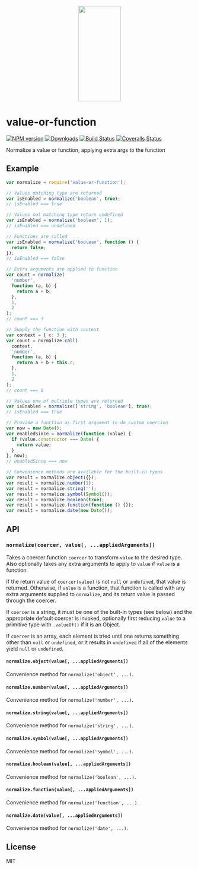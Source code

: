 <p align="center">
  <a href="https://gulpjs.com">
    <img height="257" width="114" src="https://raw.githubusercontent.com/gulpjs/artwork/master/gulp-2x.png">
  </a>
</p>

# value-or-function

[![NPM version][npm-image]][npm-url] [![Downloads][downloads-image]][npm-url] [![Build Status][ci-image]][ci-url] [![Coveralls Status][coveralls-image]][coveralls-url]

Normalize a value or function, applying extra args to the function

## Example

```js
var normalize = require('value-or-function');

// Values matching type are returned
var isEnabled = normalize('boolean', true);
// isEnabled === true

// Values not matching type return undefined
var isEnabled = normalize('boolean', 1);
// isEnabled === undefined

// Functions are called
var isEnabled = normalize('boolean', function () {
  return false;
});
// isEnabled === false

// Extra arguments are applied to function
var count = normalize(
  'number',
  function (a, b) {
    return a + b;
  },
  1,
  2
);
// count === 3

// Supply the function with context
var context = { c: 3 };
var count = normalize.call(
  context,
  'number',
  function (a, b) {
    return a + b + this.c;
  },
  1,
  2
);
// count === 6

// Values one of multiple types are returned
var isEnabled = normalize(['string', 'boolean'], true);
// isEnabled === true

// Provide a function as first argument to do custom coercion
var now = new Date();
var enabledSince = normalize(function (value) {
  if (value.constructor === Date) {
    return value;
  }
}, now);
// enabledSince === now

// Convenience methods are available for the built-in types
var result = normalize.object({});
var result = normalize.number(1);
var result = normalize.string('');
var result = normalize.symbol(Symbol());
var result = normalize.boolean(true);
var result = normalize.function(function () {});
var result = normalize.date(new Date());
```

## API

### `normalize(coercer, value[, ...appliedArguments])`

Takes a coercer function `coercer` to transform `value` to the desired type.
Also optionally takes any extra arguments to apply to `value` if `value` is a function.

If the return value of `coercer(value)` is not `null` or `undefined`, that value is returned.
Otherwise, if `value` is a function, that function is called with any extra arguments
supplied to `normalize`, and its return value is passed through the coercer.

If `coercer` is a string, it must be one of the built-in types (see below)
and the appropriate default coercer is invoked, optionally first reducing `value`
to a primitive type with `.valueOf()` if it is an Object.

If `coercer` is an array, each element is tried until one returns something other
than `null` or `undefined`, or it results in `undefined` if all of the elements yield `null` or `undefined`.

#### `normalize.object(value[, ...appliedArguments])`

Convenience method for `normalize('object', ...)`.

#### `normalize.number(value[, ...appliedArguments])`

Convenience method for `normalize('number', ...)`.

#### `normalize.string(value[, ...appliedArguments])`

Convenience method for `normalize('string', ...)`.

#### `normalize.symbol(value[, ...appliedArguments])`

Convenience method for `normalize('symbol', ...)`.

#### `normalize.boolean(value[, ...appliedArguments])`

Convenience method for `normalize('boolean', ...)`.

#### `normalize.function(value[, ...appliedArguments])`

Convenience method for `normalize('function', ...)`.

#### `normalize.date(value[, ...appliedArguments])`

Convenience method for `normalize('date', ...)`.

## License

MIT

<!-- prettier-ignore-start -->
[downloads-image]: https://img.shields.io/npm/dm/value-or-function.svg?style=flat-square
[npm-url]: https://npmjs.org/package/value-or-function
[npm-image]: https://img.shields.io/npm/v/value-or-function.svg?style=flat-square

[ci-url]: https://github.com/gulpjs/value-or-function/actions?query=workflow:dev
[ci-image]: https://img.shields.io/github/actions/workflow/status/gulpjs/value-or-function/dev.yml?branch=master&style=flat-square

[coveralls-url]: https://coveralls.io/r/gulpjs/value-or-function
[coveralls-image]: https://img.shields.io/coveralls/gulpjs/value-or-function/master.svg?style=flat-square
<!-- prettier-ignore-end -->

